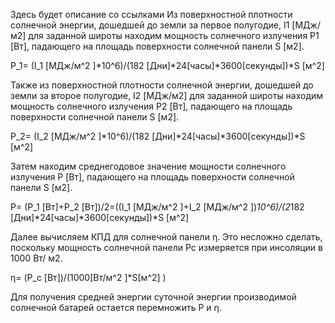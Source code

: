 Здесь будет описание со ссылками
Из поверхностной плотности солнечной энергии, дошедшей до земли за первое полугодие, I1 [МДж/м2] для заданной широты находим мощность солнечного излучения P1 [Вт], падающего на площадь поверхности солнечной панели S [м2].


P_1=  (I_1  [МДж/м^2 ]*10^6)/(182 [Дни]*24[часы]*3600[секунды])*S [м^2]

Также из поверхностной плотности солнечной энергии, дошедшей до земли за второе полугодие, I2 [МДж/м2] для заданной широты находим мощность солнечного излучения P2 [Вт], падающего на площадь поверхности солнечной панели S [м2].

P_2=  (I_2  [МДж/м^2 ]*10^6)/(182 [Дни]*24[часы]*3600[секунды])*S [м^2]

Затем находим среднегодовое значение мощности солнечного излучения P [Вт], падающего на площадь поверхности солнечной панели S [м2].

	
P=  (P_1  [Вт]+P_2  [Вт])/2=((I_1  [МДж/м^2 ]+I_2  [МДж/м^2 ])*10^6)/(2*182 [Дни]*24[часы]*3600[секунды])*S [м^2]

Далее вычисляем КПД для солнечной панели η. Это несложно сделать, поскольку мощность солнечной панели Pc измеряется при инсоляции в 1000 Вт/ м2.

η=  (P_c [Вт])/(1000[Вт/м^2 ]*S[м^2] )

Для получения средней энергии суточной энергии производимой солнечной батарей остается перемножить P и η.


